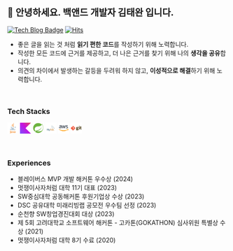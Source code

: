 ## 🌱 안녕하세요. 백앤드 개발자 김태완 입니다.
[![Tech Blog Badge](http://img.shields.io/badge/-Tech%20blog-black?style=flat-square&logo=github&link=https://wwan13.github.io/)](https://wwan13.github.io/)
[![Hits](https://hits.seeyoufarm.com/api/count/incr/badge.svg?url=https%3A%2F%2Fgithub.com%2Fwwan13&count_bg=%23D8A0F1&title_bg=%23555555&icon=&icon_color=%23E7E7E7&title=hits&edge_flat=false)](https://hits.seeyoufarm.com)

- 좋은 글을 읽는 것 처럼 **읽기 편한 코드**를 작성하기 위해 노력합니다.
- 작성한 모든 코드에 근거를 제공하고, 더 나은 근거를 찾기 위해 나의 **생각을 공유**합니다.
- 의견의 차이에서 발생하는 갈등을 두려워 하지 않고, **이성적으로 해결**하기 위해 노력합니다.

<br/>

### Tech Stacks
<code><img height="25" src="https://raw.githubusercontent.com/github/explore/main/topics/java/java.png"></code>
<code><img height="25" src="https://raw.githubusercontent.com/github/explore/main/topics/kotlin/kotlin.png"></code>
<code><img height="25" src="https://raw.githubusercontent.com/github/explore/main/topics/spring-boot/spring-boot.png"></code>
<code><img height="25" src="https://raw.githubusercontent.com/github/explore/main/topics/mysql/mysql.png"></code>
<code><img height="25" src="https://raw.githubusercontent.com/github/explore/main/topics/aws/aws.png"></code>
<code><img height="25" src="https://raw.githubusercontent.com/github/explore/main/topics/git/git.png"></code>

<br/>

### Experiences
- 블레이버스 MVP 개발 해커톤 우수상 (2024)
- 멋쟁이사자처럼 대학 11기 대표 (2023)
- SW중심대학 공동해커톤 후원기업상 수상 (2023)
- DSC 공유대학 미래리빙랩 공모전 우수팀 선정 (2023)
- 순천향 SW창업경진대회 대상 (2023)
- 제 5회 고려대학교 소프트웨어 해커톤 - 고카톤(GOKATHON) 심사위원 특별상 수상 (2021)
- 멋쟁이사자처럼 대학 8기 수료 (2020)
